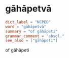 # gāhāpetvā

``` toml
dict_label = "NCPED"
word = "gāhāpetvā"
summary = "of gāhāpeti"
grammar_comment = "absol."
see_also = ["gāhāpeti"]
```

of gāhāpeti

